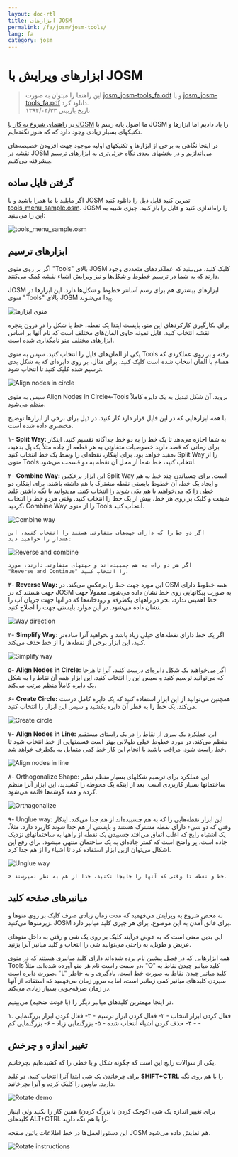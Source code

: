 ```yaml
---
layout: doc-rtl
title: ابزارهای JOSM 
permalink: /fa/josm/josm-tools/
lang: fa
category: josm
---
```


ابزارهای ویرایش با JOSM
==================

> این راهنما را میتوان به صورت [josm_josm-tools_fa.odt](/files/josm_josm-tools_fa.odt) و یا [josm_josm-tools_fa.pdf](/files/josm_josm-tools_fa.pdf) دانلود کرد.  
> تاریخ بازبینی ۱۳۹۴/۰۴/۲۳  

در [راهنمای شروع به کار با JOSM](/fa/josm/start-josm/) ما اصول پایه رسم با 
JOSM را یاد دادیم اما ابزارها و تکنیکهای بسیار زیادی وجود دارد که که هنوز نگفته‌ایم. 

در اینجا نگاهی به برخی از ابزارها و تکنیکهای اولیه موجود جهت 
افزودن خصیصه‌های نقشه در JOSM می‌اندازیم و در بخشهای بعدی 
نگاه جزئی‌تری به ابزارهای ترسیم پیشرفته می‌کنیم. 

گرفتن فایل ساده
-------------------

اگر مایلید با ما همرا باشید و با JOSM تمرین کنید فایل ذیل را دانلود کنید
    [tools_menu_sample.osm](/files/tools_menu_sample.osm).
JOSM را راه‌اندازی کنید و فایل را باز کنید. چیزی شبیه به این را می‌بینید:

![tools_menu_sample.osm][]

ابزارهای ترسیم
-------------

اگر بر روی منوی "Tools" بالای JOSM کلیک کنید، می‌بینید که 
عملکردهای متعددی وجود دارند که به شما در ترسیم خطوط و شکل‌ها و نیز 
ویرایش اشیاء نقشه کمک می‌کنند. 

JOSM ابزارهای بیشتری هم برای رسم آسانتر 
خطوط و شکل‌ها دارد. این ابزارها در منوی "Tools" 
بالای JOSM پیدا می‌شوند.

![منوی ابزارها][Tools menu]

برای بکارگیری کارکردهای این منو، بایست ابتدا
یک نقطه، خط یا شکل را در درون پنجره نقشه انتخاب کنید. فایل نمونه 
حاوی المان‌های مختلف است که نام آنها بر اساس ابزارهای مختلف منو نامگذاری شده است.

یکی از المان‌های فایل را انتخاب کنید. سپس به منوی Tools رفته 
    و بر روی عملکردی که همنام با المان 
    انتخاب شده است کلیک کنید.
برای مثال، بر روی دایره‌ای که به شکل بدی ترسیم شده کلیک کنید تا انتخاب شود.

![Align nodes in circle][]

سپس به منوی Align Nodes in Circle<-Tools بروید.
آن شکل تبدیل به یک دایره کاملاً منظم می‌شود.

با همه ابزارهایی که در این فایل قرار دارد کار کنید.  در ذیل برای برخی از 
ابزارها توضیح مختصری داده شده است.

۱- **Split Way:** به شما اجازه می‌دهد تا یک خط را به دو خط جداگانه تقسیم کنید.
    اینکار برای زمانی که قصد دارید خصوصیات متفاوتی 
    به هر قطعه از جاده مثلاْ یک پل بدهید، مفید خواهد بود. برای اینکار، نقطه‌ای را 
    وسط یک خط انتخاب کنید، Split Way را 
    از منوی Tools انتخاب کنید، خط شما از محل آن نقطه به دو قسمت می‌شود.

۲- **Combine Way:** این ابزار برعکس Split Way است. برای چسباندن
    چند خط به هم و ایجاد یک خط، آن خطوط بایستی نقطه مشترک با هم داشته باشند. برای اینکار، 
    دو خطی زا که می‌خواهید با هم یکی شوند را انتخاب کنید. می‌توانید
    با نگه داشتن کلید شیفت و 
    کلیک بر روی هر خط، بیش از یک خط را انتخاب کنید. وقتی هردو خط را انتخاب کردید، 
    Combine Way را از منوی Tools انتخاب کنید.

![Combine way][]

    اگر دو خط را که دارای جهت‌های متفاوتی هستند را انتخاب کنید، این
    هشدار را خواهید دید:

![Reverse and combine][]

    اگر هر دو راه به هم چسبیده‌اند و جهتهای متفاوتی دارند، مورد 
    "Reverse and Continue" را انتخاب کنید.

۳- **Reverse Way:** این مورد جهت خط را برعکس می‌کند. در OSM 
    همه خطوط دارای جهت هستند که در JOSM به صورت پیکانهایی روی خط نشان داده می‌شود. 
    معمولاً جهت خط اهمیتی ندارد، بجز در راههای یکطرفه و 
    رودخانه‌ها که در آنها جهت جریان آب را نشان داده می‌شود. در این موارد 
    بایستی جهت را اصلاح کنید.

![Way direction][]

۴- **Simplify Way:** اگر یک خط دارای نقطه‌های خیلی زیاد باشد و بخواهید آنرا 
    ساده‌تر کنید، این ابزار برخی از نقطه‌ها را از خط حذف می‌کند.

![Simplify way][]

۵- **Align Nodes in Circle:** اگر می‌خواهید یک 
    شکل دابره‌ای درست کنید، آنرا تا هرجا که می‌توانید ترسیم کنید و سپس این را انتخاب کنید. 
    این ابزار همه آن نقاط را به شکل یک دایره کاملاً منظم مرتب می‌کند.

۶- **Create Circle:** همچنین می‌توانید از این ابزار استفاده کنید که یک 
    دایره کامل درست می‌کند. یک خط را به قطر آن دایره بکشید 
    و سپس این ابزار را انتخاب کنید.

![Create circle][]

۷- **Align Nodes in Line:** این عملکرد یک سری از نقاط را در یک 
    راستای مستقیم منظم می‌کند. در مورد خطوط خیلی طولانی 
    بهتر است قسمتهایی از خط انتخاب شود تا خط راست شود. مراقب باشید 
    با انجام این کار خط کمی متمایل به یکطرف خواهد شد.

![Align nodes in line][]

۸- Orthogonalize Shape: این عملکرد برای ترسیم 
    شکلهای بسیار منظم نظیر ساختمانها بسیار کاربردی است. بعد از اینکه یک محوطه را کشیدید، این 
    ابزار آنرا منظم کرده و همه گوشه‌ها قائمه می‌شود.

![Orthagonalize][]

۹- Unglue way: این ابزار نقطه‌هایی را که 
    به هم چسبیده‌اند از هم جدا می‌کند. اینکار وقتی که دو شیء دارای نقطه مشترک هستند 
    و بایستی از هم جدا شوند کاربرد دارد. مثلاً، یک اشتباه رایج که اغلب اتفاق می‌افتد چسبیدن یک نقطه 
    از راهها به ساختمانهای نزدیک جاده است. پر واضح است که کمتر جاده‌ای به یک ساختمان 
    منتهی میشود. برای رفع این اشکال می‌توان ازین ابزار استفاده کرد تا اشیاء را 
    از هم جدا کرد.

![Unglue way][]

    > خط و نقطه تا وقتی که آنها را جابجا نکنید، جدا از هم به نظر نمیرسند.

میانبرهای صفحه کلید
------------------

به محض شروع به ویرایش می‌فهمید که مدت زمان زیادی صرف کلیک 
بر روی منوها و زیرمنوها می‌کنید. JOSM برای فائق آمدن به این موضوع، 
برای هر چیزی کلید میانبر دارد.

این بدین معنی است که به عوض فرآیند کلیک بر روی یک شی و رفتن به 
داخل منوهای عریض و طویل، به راحتی می‌توانید شی را انتخاب و کلید میانبر آنرا بزنید.

همه ابزارهایی که در فصل پیشین نام برده شده‌اند دارای کلید میانبری هستند که در 
منوی Tools در سمت راست نام هر منو آورده شده‌اند. مثلاً، "O" 
کلید میانبر چیدن نقاط به صورت دایره است. "L" کلید میانبر چیدن نقاط به صورت خط است.
یادگیری و به خاطر سپردن کلیدهای میانبر کمی زمانبر است، اما به مرور زمان می‌فهمید که 
استفاده از آنها در زمان صرفه‌جویی بسیار زیادی می‌‌کند.

در اینجا مهمترین کلیدهای میانبر دیگر را (با فونت ضخیم) می‌بینیم.

۱. فعال کردن ابزار انتخاب - 
۲- فعال کردن ابزار ترسیم - 
۳- فعال کردن ابزار بزرگنمایی - 
۴- حذف کردن اشیاء انتخاب شده - 
۵- بزرگنمایی زیاد - 
۶- بزرگنمایی کم - 


تغییر اندازه و چرخش
----------------

یکی از سوالات رایج این است که چگونه شکل و یا خطی را که کشیده‌ایم 
بچرخانیم.

برای چرخاندن یک شی ابتدا آنرا انتخاب کنید.
دو کلید **SHIFT+CTRL** را با هم روی نگه دارید.
ماوس را کلیک کرده و آنرا بچرخانید.

![Rotate demo][]

برای تغییر اندازه یک شی (کوچک کردن یا بزرگ کردن) همین کار را بکنید 
ولی اینبار کلیدهای ALT+CTRL را با هم نگه دارید.

این دستورالعمل‌ها در خط اطلاعات پائین صفحه JOSM هم نمایش داده می‌شود.

![Rotate instructions][]




[tools_menu_sample.osm]: /images/josm/tools-menu-sample-file.png
[Tools menu]: /images/josm/tools-menu.png
[Align nodes in circle]: /images/josm/align-nodes-in-circle.png
[Combine way]: /images/josm/combine-way.png
[Reverse and combine]: /images/josm/reverse-and-combine.png
[Way direction]: /images/josm/way-direction.png
[Simplify way]: /images/josm/simplify-way.png
[Create circle]: /images/josm/create-circle.png
[Align nodes in line]: /images/josm/align-nodes-in-line.png
[Orthagonalize]: /images/josm/orthagonalize.png
[Unglue way]: /images/josm/unglue-way.png
[Keyboard S]: /images/josm/keyboard-s.png
[Keyboard A]: /images/josm/keyboard-a.png
[Keyboard Z]: /images/josm/keyboard-z.png
[Keyboard Del]: /images/josm/keyboard-del.png
[Keyboard plus]: /images/josm/keyboard-plus.png
[Keyboard minus]: /images/josm/keyboard-minus.png
[Rotate demo]: /images/josm/rotate-demo.png
[Rotate instructions]: /images/josm/rotate-instructions.png
